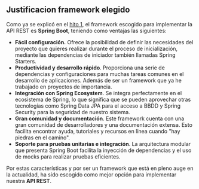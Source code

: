 ## Justificacion framework elegido
Como ya se explicó en el [hito 1](../hitos/hito1.md), el framework escogido para implementar la API REST es **Spring Boot**, teniendo como ventajas las siguientes:

- **Fácil configuración.** Ofrece la posibilidad de definir las necesidades del proyecto que quieres realizar durante el proceso de inicialización, mediante las dependencias de iniciador también llamadas Spring Starters.
- **Productividad y desarrollo rápido**. Proporciona una serie de dependencias y configuraciones para muchas tareas comunes en el desarrollo de aplicaciones. Además de ser un framework que ya he trabajado en proyectos de importancia.
- **Integración con Spring Ecosystem**. Se integra perfectamente en el ecosistema de Spring, lo que significa que se pueden aprovechar otras tecnologías como Spring Data JPA para el acceso a BBDD y Spring Security para la seguridad de nuestro sistema.
- **Gran comunidad y documentación**. Este framework cuenta con una gran comunidad de desarrolladores y una documentación extensa. Esto facilita encontrar ayuda, tutoriales y recursos en línea cuando "hay piedras en el camino".
- **Soporte para pruebas unitarias e integración**. La arquitectura modular que presenta Spring Boot facilita la inyección de dependencias y el uso de mocks para realizar pruebas eficientes.

Por estas características y por ser un framework que está en pleno auge en la actualidad, ha sido escogido como mejor opción para implementar nuestra **API REST**.

